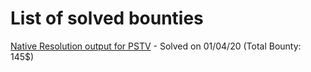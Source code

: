 # List of solved bounties

[Native Resolution output for PSTV](https://github.com/vita-nuova/bounties/issues/7#issuecomment-607211657) - Solved on 01/04/20 (Total Bounty: 145$)
